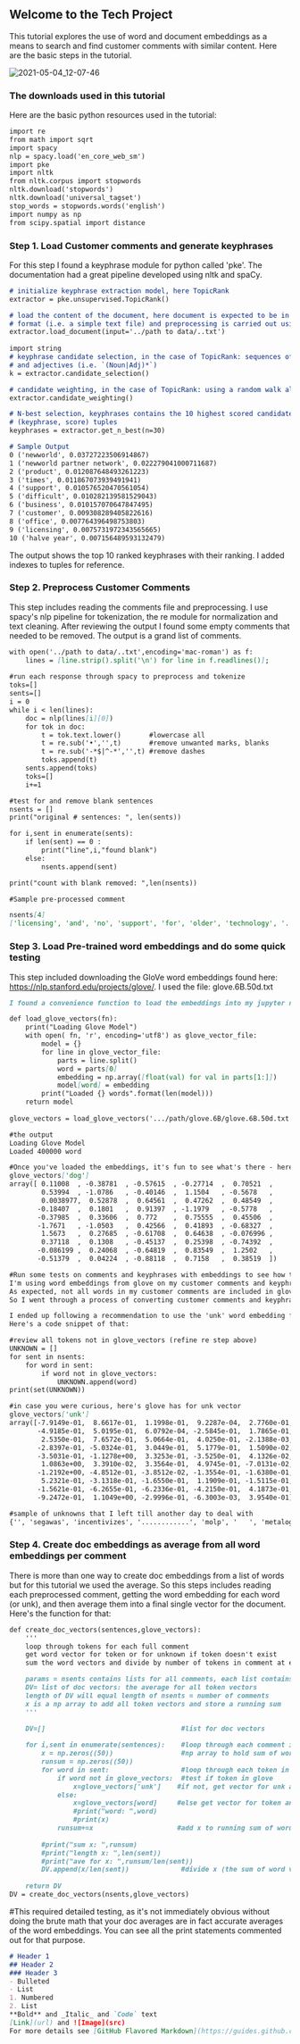## Welcome to the Tech Project

This tutorial explores the use of word and document embeddings as a means to search and find customer comments with similar content. Here are the basic steps in the tutorial.

![2021-05-04_12-07-46](https://user-images.githubusercontent.com/70239535/117056625-63f3da80-acd1-11eb-8c63-1071cfcd672f.png)

### The downloads used in this tutorial
Here are the basic python resources used in the tutorial:

```markdown
import re
from math import sqrt
import spacy
nlp = spacy.load('en_core_web_sm')
import pke
import nltk
from nltk.corpus import stopwords
nltk.download('stopwords')
nltk.download('universal_tagset')
stop_words = stopwords.words('english')
import numpy as np
from scipy.spatial import distance
```
### Step 1. Load Customer comments and generate keyphrases
For this step I found a keyphrase module for python called 'pke'.
The documentation had a great pipeline developed using nltk and spaCy.
```markdown
# initialize keyphrase extraction model, here TopicRank
extractor = pke.unsupervised.TopicRank()

# load the content of the document, here document is expected to be in raw
# format (i.e. a simple text file) and preprocessing is carried out using spacy
extractor.load_document(input='../path to data/..txt')
                        
import string
# keyphrase candidate selection, in the case of TopicRank: sequences of nouns
# and adjectives (i.e. `(Noun|Adj)*`)
k = extractor.candidate_selection()

# candidate weighting, in the case of TopicRank: using a random walk algorithm
extractor.candidate_weighting()

# N-best selection, keyphrases contains the 10 highest scored candidates as
# (keyphrase, score) tuples
keyphrases = extractor.get_n_best(n=30)

# Sample Output  
0 ('newworld', 0.03727223506914867)
1 ('newworld partner network', 0.022279041000711687)
2 ('product', 0.012087648493261223)
3 ('times', 0.011867073939491941)
4 ('support', 0.010576520470561054)
5 ('difficult', 0.010282139581529043)
6 ('business', 0.010157070647847495)
7 ('customer', 0.009308289405822616)
8 ('office', 0.007764396498753803)
9 ('licensing', 0.0075731972343565665)
10 ('halve year', 0.007156489593132479)
```
The output shows the top 10 ranked keyphrases with their ranking.
I added indexes to tuples for reference.

### Step 2. Preprocess Customer Comments
This step includes reading the comments file and preprocessing.  I use spacy's nlp pipeline for tokenization, the re module for normalization and text cleaning. After reviewing the output I found some empty comments that needed to be removed.  The output is a grand list of comments.

```markdown
with open('../path to data/..txt',encoding='mac-roman') as f:
    lines = [line.strip().split('\n') for line in f.readlines()];
    
#run each response through spacy to preprocess and tokenize
toks=[]
sents=[]
i = 0
while i < len(lines):
    doc = nlp(lines[i][0])
    for tok in doc:    
        t = tok.text.lower()       #lowercase all
        t = re.sub('•','',t)       #remove unwanted marks, blanks
        t = re.sub('-*$|^-*','',t) #remove dashes 
        toks.append(t)
    sents.append(toks)
    toks=[]
    i+=1

#test for and remove blank sentences
nsents = []
print("original # sentences: ", len(sents))

for i,sent in enumerate(sents):
    if len(sent) == 0 :
        print("line",i,"found blank")
    else:
        nsents.append(sent)

print("count with blank removed: ",len(nsents))

#Sample pre-processed comment

nsents[4]
['licensing', 'and', 'no', 'support', 'for', 'older', 'technology', '.']
```
### Step 3. Load Pre-trained word embeddings and do some quick testing
This step included downloading the GloVe word embeddings found here: https://nlp.stanford.edu/projects/glove/.
I used the file: glove.6B.50d.txt

```markdown
I found a convenience function to load the embeddings into my jupyter notebook:

def load_glove_vectors(fn):
    print("Loading Glove Model")
    with open( fn, 'r', encoding='utf8') as glove_vector_file:
        model = {}
        for line in glove_vector_file:
            parts = line.split()
            word = parts[0]
            embedding = np.array([float(val) for val in parts[1:]])
            model[word] = embedding
        print("Loaded {} words".format(len(model)))
    return model
    
glove_vectors = load_glove_vectors('.../path/glove.6B/glove.6B.50d.txt')

#the output
Loading Glove Model
Loaded 400000 word

#Once you've loaded the embeddings, it's fun to see what's there - here's one you've probably seen before.
glove_vectors['dog']
array([ 0.11008  , -0.38781  , -0.57615  , -0.27714  ,  0.70521  ,
        0.53994  , -1.0786   , -0.40146  ,  1.1504   , -0.5678   ,
        0.0038977,  0.52878  ,  0.64561  ,  0.47262  ,  0.48549  ,
       -0.18407  ,  0.1801   ,  0.91397  , -1.1979   , -0.5778   ,
       -0.37985  ,  0.33606  ,  0.772    ,  0.75555  ,  0.45506  ,
       -1.7671   , -1.0503   ,  0.42566  ,  0.41893  , -0.68327  ,
        1.5673   ,  0.27685  , -0.61708  ,  0.64638  , -0.076996 ,
        0.37118  ,  0.1308   , -0.45137  ,  0.25398  , -0.74392  ,
       -0.086199 ,  0.24068  , -0.64819  ,  0.83549  ,  1.2502   ,
       -0.51379  ,  0.04224  , -0.88118  ,  0.7158   ,  0.38519  ])

#Run some tests on comments and keyphrases with embeddings to see how they work
I'm using word embeddings from glove on my customer comments and keyphrases so I need to test how well glove embeddings map.
As expected, not all words in my customer comments are included in glove, or customer comments as tokens were misspelled or short hand.
So I went through a process of converting customer comments and keyphrases to word embeddings, cleaning data further, and researching what to do when a word is not included in the glove vectors.

I ended up following a recommendation to use the 'unk' word embedding for unknown words, instead of setting them to zeros or something else.
Here's a code snippet of that:

#review all tokens not in glove_vectors (refine re step above)
UNKNOWN = []
for sent in nsents:
    for word in sent:
        if word not in glove_vectors:
            UNKNOWN.append(word)
print(set(UNKNOWN))

#in case you were curious, here's glove has for unk vector
glove_vectors['unk']
array([-7.9149e-01,  8.6617e-01,  1.1998e-01,  9.2287e-04,  2.7760e-01,
       -4.9185e-01,  5.0195e-01,  6.0792e-04, -2.5845e-01,  1.7865e-01,
        2.5350e-01,  7.6572e-01,  5.0664e-01,  4.0250e-01, -2.1388e-03,
       -2.8397e-01, -5.0324e-01,  3.0449e-01,  5.1779e-01,  1.5090e-02,
       -3.5031e-01, -1.1278e+00,  3.3253e-01, -3.5250e-01,  4.1326e-02,
        1.0863e+00,  3.3910e-02,  3.3564e-01,  4.9745e-01, -7.0131e-02,
       -1.2192e+00, -4.8512e-01, -3.8512e-02, -1.3554e-01, -1.6380e-01,
        5.2321e-01, -3.1318e-01, -1.6550e-01,  1.1909e-01, -1.5115e-01,
       -1.5621e-01, -6.2655e-01, -6.2336e-01, -4.2150e-01,  4.1873e-01,
       -9.2472e-01,  1.1049e+00, -2.9996e-01, -6.3003e-03,  3.9540e-01])

#sample of unknowns that I left till another day to deal with
{'', 'segawas', 'incentivizes', '............', 'molp', '   ', 'metalogix', 'ocina', '  ', 'crippleware', '204/2005', '07866777744', 'projetos', 'wgraph', 'sharepointonline', 'gdpr', 'i´m', 'microsource', }
```
### Step 4. Create doc embeddings as average from all word embeddings per comment
There is more than one way to create doc embeddings from a list of words but for this tutorial we used the average.
So this steps includes reading each preprocessed comment, getting the word embedding for each word (or unk), and then average them
into a final single vector for the document.  Here's the function for that:

```markdown
def create_doc_vectors(sentences,glove_vectors): 
    '''
    loop through tokens for each full comment
    get word vector for token or for unknown if token doesn't exist
    sum the word vectors and divide by number of tokens in comment at end

    params = nsents contains lists for all comments, each list contains tokens
    DV= list of doc vectors: the average for all token vectors
    length of DV will equal length of nsents = number of comments
    x is a np array to add all token vectors and store a running sum
    '''

    DV=[]                                  #list for doc vectors  
    
    for i,sent in enumerate(sentences):    #loop through each comment in nsents
        x = np.zeros((50))                 #np array to hold sum of word vectors for comment
        runsum = np.zeros((50))
        for word in sent:                  #loop through each token in comment
            if word not in glove_vectors:  #test if token in glove
                x=glove_vectors['unk']    #if not, get vector for unk and add it to x
            else:
                x=glove_vectors[word]     #else get vector for token and add it to x
                #print("word: ",word)
                #print(x)
            runsum+=x                     #add x to running sum of word vectors
        
        #print("sum x: ",runsum)
        #print("length x: ",len(sent))
        #print("ave for x: ",runsum/len(sent))
        DV.append(x/len(sent))             #divide x (the sum of word vectors) by the # of tokens = doc vector
        
    return DV
DV = create_doc_vectors(nsents,glove_vectors)
```
#This required detailed testing, as it's not immediately obvious without doing the brute math that
your doc averages are in fact accurate averages of the word embeddings.  You can see all the print
statements commented out for that purpose.


```markdown
# Header 1
## Header 2
### Header 3
- Bulleted
- List
1. Numbered
2. List
**Bold** and _Italic_ and `Code` text
[Link](url) and ![Image](src)
For more details see [GitHub Flavored Markdown](https://guides.github.com/features/mastering-markdown/).
```

